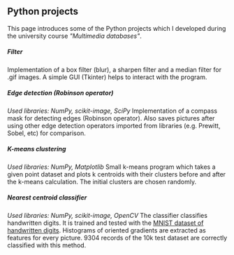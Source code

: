 ## Python projects

This page introduces some of the Python projects which I developed during the university course _"Multimedia databases"_. 


##### Filter

Implementation of a box filter (blur), a sharpen filter and a median filter for .gif images. A simple GUI (Tkinter) helps to interact with the program.


##### Edge detection (Robinson operator)

_Used libraries: NumPy, scikit-image, SciPy_
Implementation of a compass mask for detecting edges (Robinson operator). Also saves pictures after using other edge detection operators imported from libraries (e.g. Prewitt, Sobel, etc) for comparison. 


##### K-means clustering

_Used libraries: NumPy, Matplotlib_
Small k-means program which takes a given point dataset and plots k centroids with their clusters before and after the k-means calculation. The initial clusters are chosen randomly.


##### Nearest centroid classifier

_Used libraries: NumPy, scikit-image, OpenCV_
The classifier classifies handwritten digits. It is trained and tested with the [MNIST dataset of handwritten digits](http://yann.lecun.com/exdb/mnist/). Histograms of oriented gradients are extracted as features for every picture. 9304 records of the 10k test dataset are correctly classified with this method.